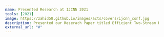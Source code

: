 ```yaml
---
name: Presented Research at IJCNN 2021
tools: [2021]
image: https://zahid58.github.io/images/acts/covers/ijcnn_conf.jpg
description: Presented our Reserach Paper titled Efficient Two-Stream Network for Violence Detection Using Separable Convolutional LSTM at International Joint Conference on Neural Networks (IJCNN) 2021
external_url: "#"
---
```

